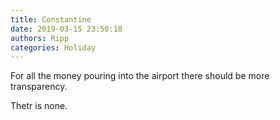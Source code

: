 ```yaml
---
title: Constantine
date: 2019-03-15 23:50:18
authors: Ripp
categories: Holiday
---
```


 For all the money pouring into the airport there should be more transparency.

Thetr is none.
